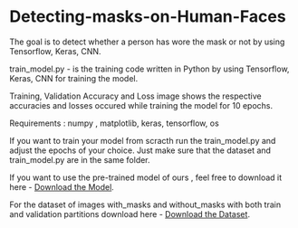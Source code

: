 # Detecting-masks-on-Human-Faces

The goal is to detect whether a person has wore the mask or not by using Tensorflow, Keras, CNN.

train_model.py - is the training code written in Python by using Tensorflow, Keras, CNN for training the model.

Training, Validation Accuracy and Loss image shows the respective accuracies and losses occured while training the model for 10 epochs.

Requirements : numpy , matplotlib, keras, tensorflow, os

If you want to train your model from scracth run the train_model.py and adjust the epochs of your choice. Just make sure that the dataset and train_model.py are in the same folder.

If you want to use the pre-trained model of ours , feel free to download it here - <a href="https://drive.google.com/file/d/1UKsPtmMt8c_nwttWhMfvJzEXQ9CdB4VZ/view?usp=sharing">Download the Model</a>. 

For the dataset of images with_masks and without_masks with both train and validation partitions download here - <a href="https://drive.google.com/drive/folders/11UNdC9jgGYaIlEjbnlKsTXwMXVX-fEC9?usp=sharing">Download the Dataset</a>.
